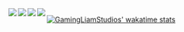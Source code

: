 <a href="https://github.com/GamingLiamStudios">
  <img align="left" src="https://github-readme-stats.vercel.app/api?username=GamingLiamStudios&show_icons=true&theme=dark&count_private=true" />
  <img align="left" src="https://github-readme-stats.vercel.app/api/top-langs/?username=GamingLiamStudios&theme=dark&layout=compact" />
</a>

<a href="https://github.com/DEV0002">
  <img align="left" src="https://github-readme-stats.vercel.app/api?username=DEV0002&show_icons=true&theme=dark&count_private=true" />
  <img align="left" src="https://github-readme-stats.vercel.app/api/top-langs/?username=DEV0002&theme=dark&layout=compact" />
</a>

[![GamingLiamStudios' wakatime stats](https://github-readme-stats.vercel.app/api/wakatime?username=@GamingLiamStudios&theme=dark&layout=compact)](https://github.com/anuraghazra/github-readme-stats)

<!--
**GamingLiamStudios/GamingLiamStudios** is a ✨ _special_ ✨ repository because its `README.md` (this file) appears on your GitHub profile.
